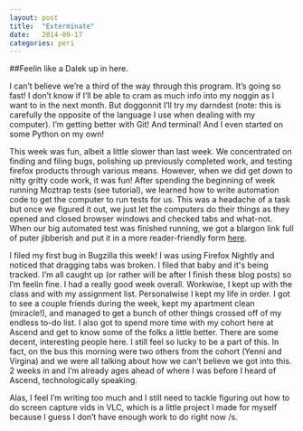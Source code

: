```yaml
---
layout: post
title:  "Exterminate"
date:   2014-09-17
categories: peri
---
```


##Feelin like a Dalek up in here.

I can’t believe we’re a third of the way through this program. It’s going so fast! I don’t know if I’ll be able to cram as much info into my noggin as I want to in the next month. But doggonnit I’ll try my darndest (note: this is carefully the opposite of the language I use when dealing with my computer). I’m getting better with Git! And terminal! And I even started on some Python on my own!

This week was fun, albeit a little slower than last week. We concentrated on finding and filing bugs, polishing up previously completed work, and testing firefox products through various means. However, when we did get down to nitty gritty code work, it was fun! After spending the beginning of week running Moztrap tests (see tutorial), we learned how to write automation code to get the computer to run tests for us. This was a headache of a task but once we figured it out, we just let the computers do their things as they opened and closed browser windows and checked tabs and what-not. When our big automated test was finished running, we got a blargon link full of puter jibberish and put it in a more reader-friendly form [here](http://mozmill-crowd.blargon7.com/#/functional/report/2f982f72826307fed840a3b11c3bab47).

I filed my first bug in Bugzilla this week! I was using Firefox Nightly and noticed that dragging tabs was broken. I filed that baby and it's being tracked. I’m all caught up (or rather will be after I finish these blog posts) so I’m feelin fine. I had a really good week overall. Workwise, I kept up with the class and with my assignment list. Personalwise I kept my life in order. I got to see a couple friends during the week, kept my apartment clean (miracle!), and managed to get a bunch of other things crossed off of my endless to-do list. I also got to spend more time with my cohort here at Ascend and get to know some of the folks a little better. There are some decent, interesting people here. I still feel so lucky to be a part of this. In fact, on the bus this morning were two others from the cohort (Yenni and Virgina) and we were all talking about how we can’t believe we got into this. 2 weeks in and I’m already ages ahead of where I was before I heard of Ascend, technologically speaking. 

Alas, I feel I’m writing too much and I still need to tackle figuring out how to do screen capture vids in VLC, which is a little project I made for myself because I guess I don’t have enough work to do right now /s. 
